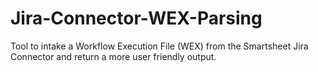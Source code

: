 # Jira-Connector-WEX-Parsing
Tool to intake a Workflow Execution File (WEX) from the Smartsheet Jira Connector and return a more user friendly output. 


